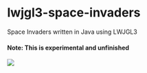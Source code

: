 # lwjgl3-space-invaders

Space Invaders written in Java using LWJGL3

#### Note: This is experimental and unfinished

![](https://cloud.githubusercontent.com/assets/1466920/20732319/754e4344-b68e-11e6-9b74-653128c85ec8.png)

